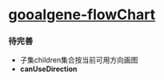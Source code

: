 # [gooalgene-flowChart](http://htmlpreview.github.io/?https://github.com/YeahPotato/gooalgene-flowChart/blob/master/flowChart.html)

### 待完善
- 子集children集合按当前可用方向画图
- **canUseDirection**



